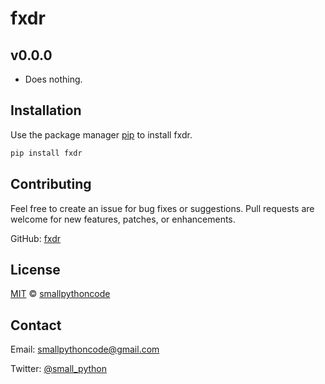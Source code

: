 # fxdr

## v0.0.0

* Does nothing.

## Installation

Use the package manager [pip](https://pip.pypa.io/en/stable/) to install fxdr.

```bash
pip install fxdr
```

## Contributing

Feel free to create an issue for bug fixes or suggestions. Pull requests are welcome for new features, patches, or enhancements.

GitHub: [fxdr](https://github.com/smallpythoncode/fxdr)

## License

[MIT](https://choosealicense.com/licenses/mit/) © [smallpythoncode](https://github.com/smallpythoncode/fxdr)

## Contact

Email: smallpythoncode@gmail.com

Twitter: [@small_python](https://twitter.com/small_python)
